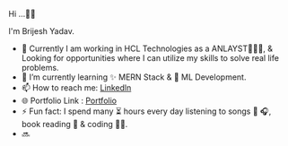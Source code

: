Hi ...👦🏻

I'm Brijesh Yadav.
- 🔭 Currently I am working in HCL Technologies as a ANLAYST🧑🏽‍💻, & Looking for  opportunities where I can utilize my skills to solve real life problems.
- 🌱 I’m currently learning  ✨ MERN Stack &  🤖  ML Development.
- 📫 How to reach me: [Linkedln](https://www.linkedin.com/in/brijesh-yadav-001st/) 
- 🌐 Portfolio Link : [Portfolio](https://brijeshyadav.netlify.app/)
- ⚡ Fun fact:  I spend many ⏳ hours every day listening to songs 🎼 🎧, book reading 📖 & coding 👨‍💻.
- 🔜
